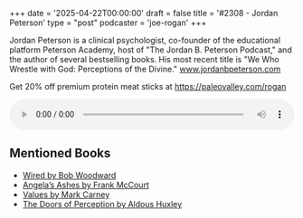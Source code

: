 +++
date = '2025-04-22T00:00:00'
draft = false
title = '#2308 - Jordan Peterson'
type = "post"
podcaster = 'joe-rogan'
+++

Jordan Peterson is a clinical psychologist, co-founder of the educational platform Peterson Academy, host of "The Jordan B. Peterson Podcast," and the author of several bestselling books. His most recent title is "We Who Wrestle with God: Perceptions of the Divine."
www.jordanbpeterson.com

﻿Get 20% off premium protein meat sticks at https://paleovalley.com/rogan

<audio controls style="width: 100%; max-width: 800px;">
  <source src="https://traffic.megaphone.fm/GLT3421768317.mp3?updated=1745339904" type="audio/mpeg">
  Your browser does not support the audio element.
</audio>

## Mentioned Books

- [Wired by Bob Woodward](https://www.amazon.com/s?k=Wired+by+Bob+Woodward&tag=podcaststoboo-20)
- [Angela’s Ashes by Frank McCourt](https://www.amazon.com/s?k=Angela%27s+Ashes+by+Frank+McCourt&tag=podcaststoboo-20)
- [Values by Mark Carney](https://www.amazon.com/s?k=Values+by+Mark+Carney&tag=podcaststoboo-20)
- [The Doors of Perception by Aldous Huxley](https://www.amazon.com/s?k=The+Doors+of+Perception+by+Aldous+Huxley&tag=podcaststoboo-20)
